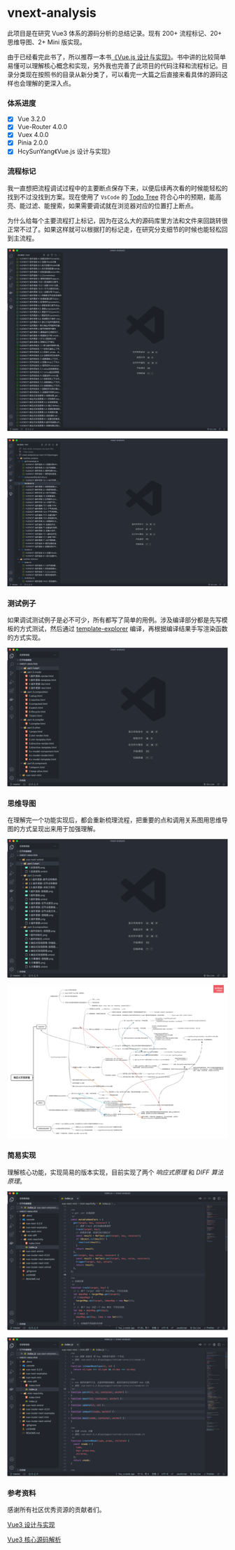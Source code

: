 # vnext-analysis

此项目是在研究 Vue3 体系的源码分析的总结记录。现有 200+ 流程标记、20+ 思维导图、2+ Mini 版实现。

由于已经看完此书了，所以推荐一本书[《Vue.js 设计与实现》](https://book.douban.com/subject/35768338)。书中讲的比较简单易懂可以理解核心概念和实现，另外我也完善了此项目的代码注释和流程标记。目录分类现在按照书的目录从新分类了，可以看完一大篇之后直接来看具体的源码这样也会理解的更深入点。

### 体系进度

- [x] Vue 3.2.0
- [x] Vue-Router 4.0.0
- [x] Vuex 4.0.0
- [x] Pinia 2.0.0
- [x] HcySunYang《Vue.js 设计与实现》

### 流程标记

我一直想把流程调试过程中的主要断点保存下来，以便后续再次看的时候能轻松的找到不过没找到方案。现在使用了 `VsCode` 的 [Todo Tree](https://marketplace.visualstudio.com/items?itemName=Gruntfuggly.todo-tree) 符合心中的预期，能高亮、能过滤、能搜索，如果需要调试就在浏览器对应的位置打上断点。

为什么给每个主要流程打上标记，因为在这么大的源码库里方法和文件来回跳转很正常不过了。如果这样就可以根据打的标记走，在研究分支细节的时候也能轻松回到主流程。

![1.1.流程标记](./.docs/1.1.流程标记.png)

![1.2.流程标记](./.docs/1.2.流程标记.png)

### 测试例子

如果调试测试例子是必不可少，所有都写了简单的用例。涉及编译部分都是先写模板的方式测试，然后通过 [template-explorer](https://vue-next-template-explorer.netlify.app/) 编译，再根据编译结果手写渲染函数的方式实现。

![2.1.测试例子](./.docs/2.1.测试例子.png)

### 思维导图

在理解完一个功能实现后，都会重新梳理流程，把重要的点和调用关系图用思维导图的方式呈现出来用于加强理解。

![3.1.思维导图](./.docs/3.1.思维导图.png)

![响应式实现原理](./vue-next-xmind/part.2.reactivity/1.响应式实现原理.png)

### 简易实现

理解核心功能，实现简易的版本实现，目前实现了两个 _响应式原理_ 和 _DIFF 算法原理_。

![4.1.Mini](./.docs/4.1.Mini.png)

![4.2.Mini](./.docs/4.2.Mini.png)

### 参考资料

感谢所有社区优秀资源的贡献者们。

[Vue3 设计与实现](https://www.ituring.com.cn/book/2953)

[Vue3 核心源码解析](https://ustbhuangyi.github.io/vue-analysis/v3/new/)
